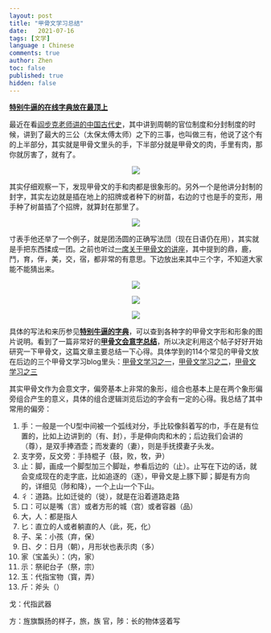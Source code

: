 ```yaml
---
layout: post
title: "甲骨文学习总结"
date:   2021-07-16
tags: [文学]
language : Chinese
comments: true
author: Zhen
toc: false
published: true
hidden: false
---
```

[**特别牛逼的在线字典放在最顶上**](http://qiyuan.chaziwang.com/etymology-6273.html)

最近在看[阎步克老师讲的中国古代史](https://youtu.be/qX3z3Gij_XY)，其中讲到周朝的官位制度和分封制度的时候，讲到了最大的三公（太保太傅太师）之下的三事，也叫做三有，他说了这个有的上半部分，其实就是甲骨文里头的手，下半部分就是甲骨文的肉，手里有肉，那你就厉害了，就有了。

<p align="center"> <img src="{{ site.imageurl }}/甲骨文1.png"> </p> 

其实仔细观察一下，发现甲骨文的手和肉都是很象形的。另外一个是他讲分封制的封字，其实左边就是插在地上的招牌或者种下的树苗，右边的寸也是手的变形，用手种了树苗插了个招牌，就算封在那里了。

<p align="center"> <img src="{{ site.imageurl }}/甲骨文2.png"> </p> 

寸表手他还举了一个例子，就是团汤圆的正确写法団（现在日语仍在用），其实就是手把东西揉成一团。之前也听过[一席关于甲骨文的讲座](https://youtu.be/_M1z8La1D2w)，其中提到的鼎，鹿，鬥，育，伴，美，交，宿，都非常的有意思。下边放出来其中三个字，不知道大家能不能猜出来。

<p align="center"> <img src="{{ site.imageurl }}/甲骨文3.png"> </p> 
<p align="center"> <img src="{{ site.imageurl }}/甲骨文4.PNG"> </p> 
<p align="center"> <img src="{{ site.imageurl }}/甲骨文5.png"> </p> 

具体的写法和来历参见[**特别牛逼的字典**](http://qiyuan.chaziwang.com/etymology-6273.html)，可以查到各种字的甲骨文字形和形象的图片说明。看到了一篇非常好的[**甲骨文会意字总结**](https://www.sohu.com/a/238575075_534801)，所以决定利用这个帖子好好开始研究一下甲骨文，这篇文章主要总结一下心得。具体学到的114个常见的甲骨文放在后边的三个甲骨文学习blog里头：[甲骨文学习之一](/甲骨文学习之一)，[甲骨文学习之二](/甲骨文学习之二)，[甲骨文学习之三](/甲骨文学习之三)

其实甲骨文作为会意文字，偏旁基本上非常的象形，组合也基本上是在两个象形偏旁组合产生的意义，具体的组合逻辑浏览后边的字会有一定的心得。我总结了其中常用的偏旁：

 1. 手：一般是一个U型中间被一个弧线对分，手比较像斜着写的巾，手在是有位置的，比如上边讲到的（有、封），手是伸向肉和木的；后边我们会讲的（尊），是双手捧酒壶；而发妻的（妻），则是手抚摸妻子头发。
 2. 支字旁，反文旁：手持棍子（鼓，败，牧，尹）
 3. 止：脚，画成一个脚型加三个脚趾，参看后边的（止）。止写在下边的话，就会变成现在的走字底，比如追逐的（逐），甲骨文是上豚下脚；脚是有方向的，详细见（陟和降），一个上山一个下山。
 4. 彳：道路。比如迁徙的（徙），就是在沿着道路走路
 5. 口：可以是嘴（言）或者方形的城（宫）或者容器（品）
 6. 大，人：都是指人
 7. 匕：直立的人或者躺直的人（此，死，化）
 8. 子、呆：小孩（弃，保）
 9. 日、夕：日月（朝），月形状也表示肉（多）
 10. 家（宝盖头）：（内，家） 
 11. 示：祭祀台子（祭，宗）
 12. 玉：代指宝物（寳，弄）
 13.  斤：斧头（）








戈：代指武器


方：旌旗飘扬的样子，旅，族
官，陟：长的物体竖着写



<!--stackedit_data:
eyJoaXN0b3J5IjpbMjA3Mjk0MDU1OSwtMTg2ODE0MTIwNSw1OT
QzMzQyODksLTUzNTE3Njc0LDk4Mzc4NDgxLC00MjI4NjY4Mzhd
fQ==
-->